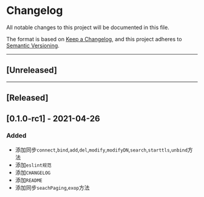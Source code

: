 # Changelog

All notable changes to this project will be documented in this file.

The format is based on [Keep a Changelog](https://keepachangelog.com/en/1.0.0/),
and this project adheres to [Semantic Versioning](https://semver.org/spec/v2.0.0.html).

- - -

## [Unreleased]

- - -

## [Released]

## [0.1.0-rc1] - 2021-04-26

### Added

- 添加同步`connect`,`bind`,`add`,`del`,`modify`,`modifyDN`,`search`,`starttls`,`unbind`方法
- 添加`eslint规范`
- 添加`CHANGELOG`
- 添加`README`
- 添加同步`seachPaging`,`exop`方法
